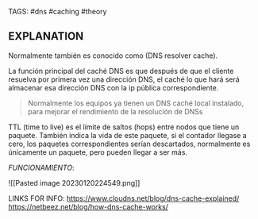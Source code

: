 TAGS: #dns #caching #theory

## EXPLANATION

Normalmente también es conocido como (DNS resolver cache). 

La función principal del caché DNS es que después de que el cliente resuelva por primera vez una dirección DNS, el caché lo que hará será almacenar esa dirección DNS con la ip pública correspondiente.

> Normalmente los equipos ya tienen un DNS caché local instalado, para mejorar el rendimiento de la resolución de DNSs

TTL (time to live) es el límite de saltos (hops) entre nodos que tiene un paquete. También indica la vida de este paquete, si el contador llegase a cero, los paquetes correspondientes serían descartados, normalmente es únicamente un paquete, pero pueden llegar a ser más.



_FUNCIONAMIENTO_:

![[Pasted image 20230120224549.png]]

LINKS FOR INFO:
https://www.cloudns.net/blog/dns-cache-explained/
https://netbeez.net/blog/how-dns-cache-works/
